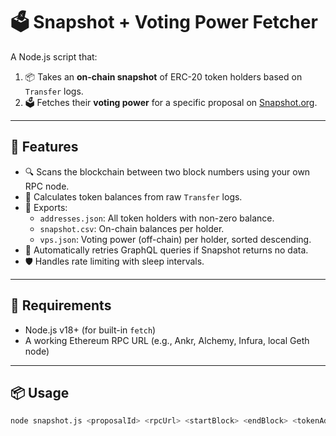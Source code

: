 # 🗳 Snapshot + Voting Power Fetcher

A Node.js script that:

1. 📦 Takes an **on-chain snapshot** of ERC-20 token holders based on `Transfer` logs.
2. 🗳 Fetches their **voting power** for a specific proposal on [Snapshot.org](https://snapshot.org).

---

## 🚀 Features

- 🔍 Scans the blockchain between two block numbers using your own RPC node.
- 🧮 Calculates token balances from raw `Transfer` logs.
- 📂 Exports:
  - `addresses.json`: All token holders with non-zero balance.
  - `snapshot.csv`: On-chain balances per holder.
  - `vps.json`: Voting power (off-chain) per holder, sorted descending.
- 🔁 Automatically retries GraphQL queries if Snapshot returns no data.
- 🛡️ Handles rate limiting with sleep intervals.

---

## 🧰 Requirements

- Node.js v18+ (for built-in `fetch`)
- A working Ethereum RPC URL (e.g., Ankr, Alchemy, Infura, local Geth node)

---

## 📦 Usage

```bash
node snapshot.js <proposalId> <rpcUrl> <startBlock> <endBlock> <tokenAddress>